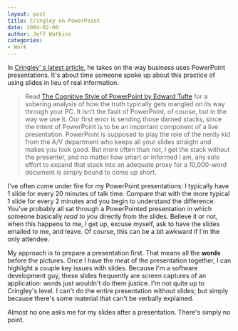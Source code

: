 ```yaml
---
layout: post
title: Cringley on PowerPoint
date: 2004-02-06
author: Jeff Watkins
categories:
- Work
---
```


In <a href="http://www.pbs.org/cringely/pulpit/pulpit20040205.html">Cringley' s latest article</a>, he takes on the way business uses PowerPoint presentations. It's about time someone spoke up about this practice of using slides in lieu of real information.

> Read <a href="http://www.edwardtufte.com/tufte/books_pp">The Cognitive Style of PowerPoint by Edward Tufte</a> for a sobering analysis of how the truth typically gets mangled on its way through your PC. It isn't the fault of PowerPoint, of course, but in the way we use it. Our first error is sending those darned stacks, since the intent of PowerPoint is to be an important component of a live presentation. PowerPoint is supposed to play the role of the nerdy kid from the A/V department who keeps all your slides straight and makes you look good. But more often than not, I get the stack without the presenter, and no matter how smart or informed I am, any solo effort to expand that stack into an adequate proxy for a 10,000-word document is simply bound to come up short.

I've often come under fire for my PowerPoint presentations: I typically have 1 slide for every 20 minutes of talk time. Compare that with the more typical 1 slide for every 2 minutes and you begin to understand the difference. You've probably all sat through a PowerPointed presentation in which someone basically <i>read to you</i> directly from the slides. Believe it or not, when this happens to me, I get up, excuse myself, ask to have the slides emailed to me, and leave. Of course, this can be a bit awkward if I'm the only attendee.

My approach is to prepare a presentation first. That means all the <b>words</b> before the pictures. Once I have the meat of the presentation together, I can highlight a couple key issues with slides. Because I'm a software development guy, these slides frequently are screen captures of an application: words just wouldn't do them justice. I'm not quite up to Cringley's level. I can't do the entire presentation without slides; but simply because there's some material that can't be verbally explained.

Almost no one asks me for my slides after a presentation. There's simply no point.